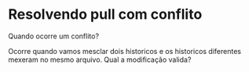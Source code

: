 # Resolvendo pull com conflito

Quando ocorre um conflito?

Ocorre quando vamos mesclar dois historicos e os historicos diferentes mexeram no mesmo arquivo. Qual a modificação valida?